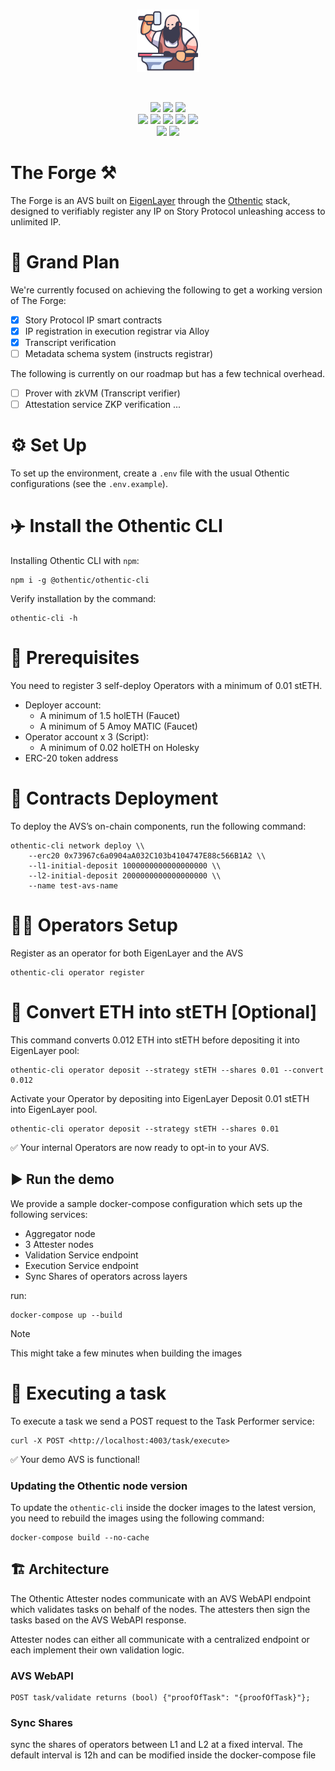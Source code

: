 <br>

<p align="center">
  <img src="./assets/medieval-100.png" width="100" alt="0xzero.org" />
</p>
<br>

<p align="center">
   <a href="https://github.com/0xZeroLabs/the-forge/network/members"><img src="https://img.shields.io/github/forks/0xZeroLabs/the-forge?style=for-the-badge&color=a8c7ff&labelColor=1a1b1f"></a>
   <img src="https://img.shields.io/github/stars/0xZeroLabs/the-forge?style=for-the-badge&logo=github&color=e6c419&labelColor=1d1b16">
   <a href="https://x.com/0xZeroOrg"><img src="https://img.shields.io/twitter/follow/0xZeroLabs.svg?style=for-the-badge&logo=x&color=e6c419&labelColor=1d1b16"></a>
   <br>
   <img src="https://img.shields.io/github/languages/count/0xZeroLabs/the-forge?style=for-the-badge&color=ffb4a2&labelColor=201a19">
   <a href="https://github.com/0xZeroLabs/the-forge/issues"><img src="https://img.shields.io/github/issues/0xZeroLabs/the-forge?style=for-the-badge&color=ffb4a2&labelColor=201a19"></a>
   <a href="https://github.com/0xZeroLabs/the-forge/pulls"><img src="https://img.shields.io/github/issues-pr-raw/0xZeroLabs/the-forge?style=for-the-badge&color=ffb4a2&labelColor=201a19"></a>
   <a href="https://github.com/0xZeroLabs/the-forge/graphs/contributors"><img src="https://img.shields.io/github/contributors-anon/0xZeroLabs/the-forge?style=for-the-badge&color=ffb4a2&labelColor=201a19"></a>
   <img src="https://img.shields.io/github/languages/code-size/0xZeroLabs/the-forge?style=for-the-badge&color=ffb4a2&labelColor=201a19">
<br>
  <a href="https://docs.0xzero.org"><img src="https://img.shields.io/badge/docs-%F0%9F%93%84-blue?style=for-the-badge&color=ffb4a2&labelColor=201a19"></a>
  <a href="https://github.com/0xZeroLabs/the-forge/blob/master/LICENSE"><img src="https://img.shields.io/github/license/0xZeroLabs/the-forge?style=for-the-badge&color=ffb4a2&labelColor=201a19"></a>
</p>

# The Forge ⚒

The Forge is an AVS built on [EigenLayer](https://eigenlayer.xyz) through the [Othentic](https://othentic.xyz) stack, designed to verifiably register any IP on Story Protocol unleashing access to unlimited IP.

# 🎯 Grand Plan

We're currently focused on achieving the following to get a working version of The Forge:

- [x] Story Protocol IP smart contracts
- [x] IP registration in execution registrar via Alloy
- [x] Transcript verification
- [ ] Metadata schema system (instructs registrar)

The following is currently on our roadmap but has a few technical overhead.

- [ ] Prover with zkVM (Transcript verifier)
- [ ] Attestation service ZKP verification ...

# ⚙️ Set Up

To set up the environment, create a `.env` file with the usual Othentic
configurations (see the `.env.example`).

# ✈️ Install the Othentic CLI

Installing Othentic CLI with `npm`:

```console
npm i -g @othentic/othentic-cli
```

Verify installation by the command:

```console
othentic-cli -h
```

# 🧰 Prerequisites

You need to register 3 self-deploy Operators with a minimum of 0.01 stETH.

- Deployer account:
  - A minimum of 1.5 holETH (Faucet)
  - A minimum of 5 Amoy MATIC (Faucet)
- Operator account x 3 (Script):
  - A minimum of 0.02 holETH on Holesky
- ERC-20 token address

# 📑 Contracts Deployment

To deploy the AVS’s on-chain components, run the following command:

```console
othentic-cli network deploy \\
    --erc20 0x73967c6a0904aA032C103b4104747E88c566B1A2 \\
    --l1-initial-deposit 1000000000000000000 \\
    --l2-initial-deposit 2000000000000000000 \\
    --name test-avs-name
```

# 🏋️‍♂️ Operators Setup

Register as an operator for both EigenLayer and the AVS

```console
othentic-cli operator register
```

# 🔁 Convert ETH into stETH [Optional]

This command converts 0.012 ETH into stETH before depositing it into EigenLayer pool:

```console
othentic-cli operator deposit --strategy stETH --shares 0.01 --convert 0.012
```

Activate your Operator by depositing into EigenLayer
Deposit 0.01 stETH into EigenLayer pool.

```console
othentic-cli operator deposit --strategy stETH --shares 0.01
```

✅ Your internal Operators are now ready to opt-in to your AVS.

## ▶️ Run the demo

We provide a sample docker-compose configuration which sets up the following
services:

- Aggregator node
- 3 Attester nodes
- Validation Service endpoint
- Execution Service endpoint
- Sync Shares of operators across layers

run:

```console
docker-compose up --build
```

> [!NOTE]
> This might take a few minutes when building the images

# 🚀 Executing a task

To execute a task we send a
POST request to the Task Performer service:

```console
curl -X POST <http://localhost:4003/task/execute>
```

✅ Your demo AVS is functional!

### Updating the Othentic node version

To update the `othentic-cli` inside the docker images to the latest version, you
need to rebuild the images using the following command:

```console
docker-compose build --no-cache
```

## 🏗️ Architecture

The Othentic Attester nodes communicate with an AVS WebAPI endpoint which
validates tasks on behalf of the nodes. The attesters then sign the tasks based
on the AVS WebAPI response.

Attester nodes can either all communicate with a centralized endpoint or each
implement their own validation logic.

### AVS WebAPI

```
POST task/validate returns (bool) {"proofOfTask": "{proofOfTask}"};
```

### Sync Shares

sync the shares of operators between L1 and L2 at a fixed interval. The default interval is 12h and can be modified inside the docker-compose file
